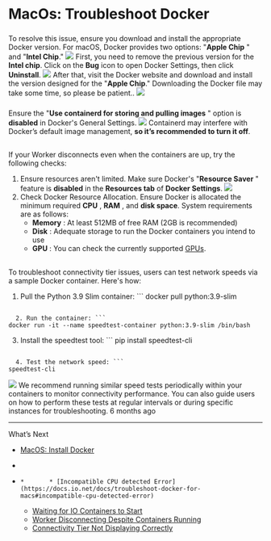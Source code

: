 # MacOs: Troubleshoot Docker
### [](https://docs.io.net/docs/troubleshoot-docker-for-macs#incompatible-cpu-detected-error)
To resolve this issue, ensure you download and install the appropriate Docker version. For macOS, Docker provides two options: "**Apple Chip** " and "**Intel Chip**." 
![](https://files.readme.io/d87445a-Step6.jpg)
First, you need to remove the previous version for the **Intel chip**. Click on the **Bug** icon to open Docker Settings, then click **Uninstall**.
![](https://files.readme.io/a268dc3fbe5ec21efbd083196849729543a8da4b5d05e4e7cfce469183cf06cb-Step8.jpg)
After that, visit the Docker website and download and install the version designed for the "**Apple Chip**." Downloading the Docker file may take some time, so please be patient..
![](https://files.readme.io/ed0ff6d93b2af567a5770329213d7d19abbf55718e2853b78be0cb61353f4712-Step1.jpg)
### [](https://docs.io.net/docs/troubleshoot-docker-for-macs#waiting-for-io-containers-to-start)
Ensure the "**Use containerd for storing and pulling images** " option is **disabled** in Docker's General Settings.
![](https://files.readme.io/5b05896a180bbf6c4b0c344f8c6a2ab29a7102cf5a3aa29bcabb956d99ae1789-DockerIssue1.jpg)
Containerd may interfere with Docker’s default image management, **so it’s recommended to turn it off**.
## [](https://docs.io.net/docs/troubleshoot-docker-for-macs#worker-disconnecting-despite-containers-running)
If your Worker disconnects even when the containers are up, try the following checks:
  1. Ensure resources aren't limited. Make sure Docker's "**Resource Saver** " feature is **disabled** in the **Resources tab** of **Docker Settings**.
![](https://files.readme.io/fca1d421123b295103d84f08b0214060405a6f1038f3a7f025185caeb7c8abab-DockerIssue5.jpg)
  2. Check Docker Resource Allocation. Ensure Docker is allocated the minimum required **CPU** , **RAM** , and **disk space**. System requirements are as follows:
     * **Memory** : At least 512MB of free RAM (2GB is recommended)
     * **Disk** : Adequate storage to run the Docker containers you intend to use
     * **GPU** : You can check the currently supported [GPUs](https://docs.io.net/docs/supported-devices).


## [](https://docs.io.net/docs/troubleshoot-docker-for-macs#connectivity-tier-not-displaying-correctly)
To troubleshoot connectivity tier issues, users can test network speeds via a sample Docker container. Here's how:
  1. Pull the Python 3.9 Slim container: ```
docker pull python:3.9-slim

```

  2. Run the container: ```
docker run -it --name speedtest-container python:3.9-slim /bin/bash

```

  3. Install the speedtest tool: ```
pip install speedtest-cli

```

  4. Test the network speed: ```
speedtest-cli

```


![](https://files.readme.io/37c7c1b2c41928a6d66458a8db5dadbf926f4e769866e45f089cdbfbcce87ec0-DockerIssue6.2.jpg)
We recommend running similar speed tests periodically within your containers to monitor connectivity performance. You can also guide users on how to perform these tests at regular intervals or during specific instances for troubleshooting.
6 months ago
* * *
What’s Next
  * [MacOS: Install Docker](https://docs.io.net/docs/install-docker-on-macos)


  * [](https://docs.io.net/docs/troubleshoot-docker-for-macs)
  *     *       * [Incompatible CPU detected Error](https://docs.io.net/docs/troubleshoot-docker-for-macs#incompatible-cpu-detected-error)
      * [Waiting for IO Containers to Start](https://docs.io.net/docs/troubleshoot-docker-for-macs#waiting-for-io-containers-to-start)
    * [Worker Disconnecting Despite Containers Running](https://docs.io.net/docs/troubleshoot-docker-for-macs#worker-disconnecting-despite-containers-running)
    * [Connectivity Tier Not Displaying Correctly](https://docs.io.net/docs/troubleshoot-docker-for-macs#connectivity-tier-not-displaying-correctly)


